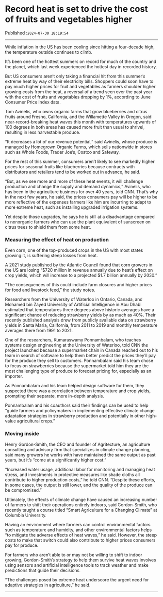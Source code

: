 # Record heat is set to drive the cost of fruits and vegetables higher

Published :`2024-07-30 18:19:54`

---

While inflation in the US has been cooling since hitting a four-decade high, the temperature outside continues to climb.

It’s been one of the hottest summers on record for much of the country and the planet, which last week experienced the hottest day in recorded history.

But US consumers aren’t only taking a financial hit from this summer’s extreme heat by way of their electricity bills. Shoppers could soon have to pay much higher prices for fruit and vegetables as farmers shoulder higher growing costs from the heat, a reversal of a trend seen over the past year with the cost of fruits and vegetables dropping by 1%, according to June Consumer Price Index data.

Tom Avinelis, who owns organic farms that grow blueberries and citrus fruits around Fresno, California, and the Willamette Valley in Oregon, said near-record-breaking heat waves this month with temperatures upwards of 100 degrees in both areas has caused more fruit than usual to shrivel, resulting in less harvestable produce.

“It decreases a lot of our revenue potential,” said Avinelis, whose produce is managed by Homegrown Organic Farms, which sells nationwide in stores such as Whole Foods, Trader Joe’s, Costco and Safeway.

For the rest of this summer, consumers aren’t likely to see markedly higher prices for seasonal fruits like blueberries because contracts with distributors and retailers tend to be worked out in advance, he said.

“But, as we see more and more of these heat events, it will challenge production and change the supply and demand dynamics,” Avinelis, who has been in the agriculture business for over 40 years, told CNN. That’s why in the next few years, he said, the prices consumers pay will be higher to be more reflective of the expenses farmers like him are incurring to adapt to more extreme heat, such as installing upgraded irrigation systems.

Yet despite those upgrades, he says he is still at a disadvantage compared to nonorganic farmers who can use the plant equivalent of sunscreen on citrus trees to shield them from some heat.

### Measuring the effect of heat on production

Even corn, one of the top-produced crops in the US with most states growing it, is suffering steep losses from heat.

A 2021 study published by the Atlantic Council found that corn growers in the US are losing “$720 million in revenue annually due to heat’s effect on crop yields, which will increase to a projected $1.7 billion annually by 2030.”

“The consequences of this could include farm closures and higher prices for food and livestock feed,” the study notes.

Researchers from the University of Waterloo in Ontario, Canada, and Mohamed bin Zayed University of Artificial Intelligence in Abu Dhabi estimated that temperatures three degrees above historic averages have a significant chance of reducing strawberry yields by as much as 40%. Their recently published analysis drew from publicly available data on strawberry yields in Santa Maria, California, from 2011 to 2019 and monthly temperature averages there from 1991 to 2021.

One of the researchers, Kumaraswamy Ponnambalam, who teaches systems design engineering at the University of Waterloo, told CNN the project launched because a supermarket chain in Canada reached out to his team in search of software to help them better predict the prices they’ll pay for the produce they sell to customers. Ponnambalam said his team chose to focus on strawberries because the supermarket told him they are the most challenging type of produce to forecast pricing for, especially as an importer.

As Ponnambalam and his team helped design software for them, they suspected there was a correlation between temperature and crop yields, prompting their separate, more in-depth analysis.

Ponnambalam and his coauthors said their findings can be used to help “guide farmers and policymakers in implementing effective climate change adaptation strategies in strawberry production and potentially in other high-value agricultural crops.”

### Moving inside

Henry Gordon-Smith, the CEO and founder of Agritecture, an agriculture consulting and advisory firm that specializes in climate change planning, said many growers he works with have maintained the same output as past years, but it’s “come at a significantly higher cost.”

“Increased water usage, additional labor for monitoring and managing heat stress, and investments in protective measures like shade cloths all contribute to higher production costs,” he told CNN. “Despite these efforts, in some cases, the output is still lower, and the quality of the produce can be compromised.”

Ultimately, the effects of climate change have caused an increasing number of farmers to shift their operations entirely indoors, said Gordon-Smith, who recently taught a course titled “Smart Agriculture for a Changing Climate” at Columbia University.

Having an environment where farmers can control environmental factors such as temperature and humidity, and other environmental factors helps “to mitigate the adverse effects of heat waves,” he said. However, the steep costs to make that switch could also contribute to higher prices consumers pay for produce.

For farmers who aren’t able to or may not be willing to shift to indoor growing, Gordon-Smith’s strategy to help them survive heat waves involves using sensors and artificial intelligence tools to track weather and make predictions that guide their decisions.

“The challenges posed by extreme heat underscore the urgent need for adaptive strategies in agriculture,” he said.

---

